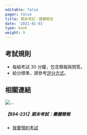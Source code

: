 ```yaml
---
editable: false
pager: false
title: 期末考試：團體報告
date: '2021-01-01'
type: book
weight: 9
---
```

 
<!--more-->

## 考試規則
- 每組考試 30 分鐘，包含簡報與問答。
- 給分標準，請參考[評分方式](https://meclass.la/course/232_ch-oral-presentation/#5-%E8%A9%95%E5%88%86%E6%96%B9%E5%BC%8F)。

## 相關連結

<div class="card mb-3 p-0">
  <div class="row g-0 p-0">
    <div class="col-md-5 col-sm-4 p-0">
      <img src="https://images.unsplash.com/photo-1573496799822-b0557c9e2f41" class="img-fluid mh-100 p-0 object-fit-cover m-0 d-sm-block d-none" alt="...">
    </div>
    <div class="col-md-7 col-sm-8 py-0">
      <div class="card-body">
        <h5 class="card-title my-2 p-0">【894-231】期末考試：團體簡報</h5>
        <!-- <p class="card-text p-0">預約考試時間</p> -->
        <ul class="cta-group justify-content-start my-0 py-0">
          <li>
            <a href="https://calendar.app.google/8MVkrDNs2ju1Mrc89" target="_blank" class="btn btn-primary btn-lg">我要預約考試<i class="fa-solid fa-up-right-from-square mx-1"></i></a>
          </li>
          <!--
          <li>
            <a href="/slides/ch-2/lesson-11/?print-pdf" target="_blank"class="link-primary">列印 PDF<i class="fas fa-print mx-1"></i></a>
          </li> 
          -->
        </ul>
      </div>
    </div>
  </div>
</div>


